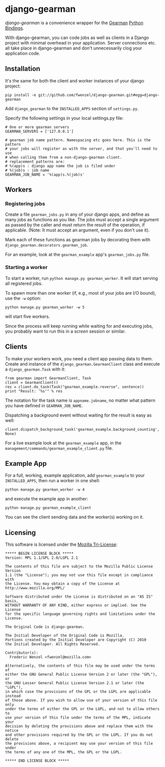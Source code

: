 django-gearman
==============

*django-gearman* is a convenience wrapper for the [Gearman][Gearman]
[Python Bindings][python-gearman].

With django-gearman, you can code jobs as well as clients in a Django project
with minimal overhead in your application. Server connections etc. all take
place in django-gearman and don't unnecessarily clog your application code.

[Gearman]: http://gearman.org
[python-gearman]: http://github.com/samuel/python-gearman

Installation
------------
It's the same for both the client and worker instances of your django project:

    pip install -e git://github.com/fwenzel/django-gearman.git#egg=django-gearman

Add ``django_gearman`` to the `INSTALLED_APPS` section of `settings.py`.

Specify the following settings in your local settings.py file:

    # One or more gearman servers
    GEARMAN_SERVERS = ['127.0.0.1']

    # gearman job name pattern. Namespacing etc goes here. This is the pattern
    # your jobs will register as with the server, and that you'll need to use
    # when calling them from a non-django-gearman client.
    # replacement patterns are:
    # %(app)s : django app name the job is filed under
    # %(job)s : job name
    GEARMAN_JOB_NAME = '%(app)s.%(job)s'

Workers
-------
### Registering jobs
Create a file `gearman_jobs.py` in any of your django apps, and define as many
jobs as functions as you like. The jobs must accept a single argument as
passed by the caller and must return the result of the operation, if
applicable. (Note: It must accept an argument, even if you don't use it).

Mark each of these functions as gearman jobs by decorating them with
`django_gearman.decorators.gearman_job`.

For an example, look at the `gearman_example` app's `gearman_jobs.py` file.

### Starting a worker
To start a worker, run `python manage.py gearman_worker`. It will start
serving all registered jobs.

To spawn more than one worker (if, e.g., most of your jobs are I/O bound),
use the `-w` option:

    python manage.py gearman_worker -w 5

will start five workers.

Since the process will keep running while waiting for and executing jobs,
you probably want to run this in a _screen_ session or similar.

Clients
-------
To make your workers work, you need a client app passing data to them. Create
and instance of the `django_gearman.GearmanClient` class and execute a
`django_gearman.Task` with it:

    from gearman import GearmanClient, Task
    client = GearmanClient()
    res = client.do_task(Task("gearman_example.reverse", sentence))
    print "Result: '%s'" % res

The notation for the task name is `appname.jobname`, no matter what pattern
you have defined in `GEARMAN_JOB_NAME`.

Dispatching a background event without waiting for the result is easy as well:

    client.dispatch_background_task('gearman_example.background_counting', None)

For a live example look at the `gearman_example` app, in the
`management/commands/gearman_example_client.py` file.

Example App
-----------
For a full, working, example application, add `gearman_example` to your
`INSTALLED_APPS`, then run a worker in one shell:

    python manage.py gearman_worker -w 4

and execute the example app in another:

    python manage.py gearman_example_client

You can see the client sending data and the worker(s) working on it.

Licensing
---------
This software is licensed under the [Mozilla Tri-License][MPL]:

    ***** BEGIN LICENSE BLOCK *****
    Version: MPL 1.1/GPL 2.0/LGPL 2.1

    The contents of this file are subject to the Mozilla Public License Version
    1.1 (the "License"); you may not use this file except in compliance with
    the License. You may obtain a copy of the License at
    http://www.mozilla.org/MPL/

    Software distributed under the License is distributed on an "AS IS" basis,
    WITHOUT WARRANTY OF ANY KIND, either express or implied. See the License
    for the specific language governing rights and limitations under the
    License.

    The Original Code is django-gearman.

    The Initial Developer of the Original Code is Mozilla.
    Portions created by the Initial Developer are Copyright (C) 2010
    the Initial Developer. All Rights Reserved.

    Contributor(s):
      Frederic Wenzel <fwenzel@mozilla.com>

    Alternatively, the contents of this file may be used under the terms of
    either the GNU General Public License Version 2 or later (the "GPL"), or
    the GNU Lesser General Public License Version 2.1 or later (the "LGPL"),
    in which case the provisions of the GPL or the LGPL are applicable instead
    of those above. If you wish to allow use of your version of this file only
    under the terms of either the GPL or the LGPL, and not to allow others to
    use your version of this file under the terms of the MPL, indicate your
    decision by deleting the provisions above and replace them with the notice
    and other provisions required by the GPL or the LGPL. If you do not delete
    the provisions above, a recipient may use your version of this file under
    the terms of any one of the MPL, the GPL or the LGPL.

    ***** END LICENSE BLOCK *****

[MPL]: http://www.mozilla.org/MPL/
